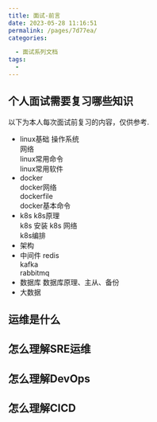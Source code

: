 ```yaml
---
title: 面试-前言
date: 2023-05-28 11:16:51
permalink: /pages/7d77ea/
categories:

  - 面试系列文档
tags:
  - 
---
```


## 个人面试需要复习哪些知识
以下为本人每次面试前复习的内容，仅供参考.  
* linux基础
  操作系统  
  网络  
  linux常用命令  
  linux常用软件  
* docker  
  docker网络  
  dockerfile  
  docker基本命令  
* k8s
  k8s原理  
  k8s 安装
  k8s 网络  
  k8s编排  
* 架构
* 中间件
  redis  
  kafka  
  rabbitmq  
* 数据库
  数据库原理、主从、备份
* 大数据
## 运维是什么
## 怎么理解SRE运维
## 怎么理解DevOps
## 怎么理解CICD